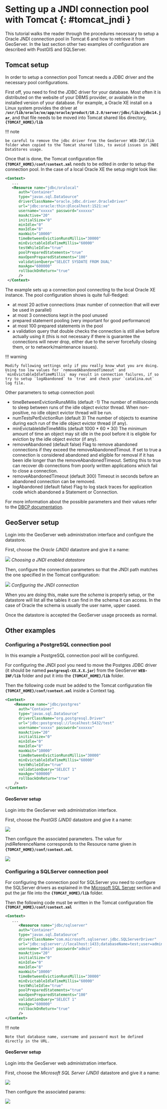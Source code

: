 # Setting up a JNDI connection pool with Tomcat {: #tomcat_jndi }

This tutorial walks the reader through the procedures necessary to setup a Oracle JNDI connection pool in Tomcat 6 and how to retrieve it from GeoServer. In the last section other two examples of configuration are described with PostGIS and SQLServer.

## Tomcat setup

In order to setup a connection pool Tomcat needs a JDBC driver and the necessary pool configurations.

First off, you need to find the JDBC driver for your database. Most often it is distributed on the website of your DBMS provider, or available in the installed version of your database. For example, a Oracle XE install on a Linux system provides the driver at **`/usr/lib/oracle/xe/app/oracle/product/10.2.0/server/jdbc/lib/ojdbc14.jar`**, and that file needs to be moved into Tomcat shared libs directory, **`{TOMCAT_HOME}/lib`**

!!! note

    be careful to remove the jdbc driver from the GeoServer WEB-INF/lib folder when copied to the Tomcat shared libs, to avoid issues in JNDI DataStores usage.

Once that is done, the Tomcat configuration file **`{TOMCAT_HOME}/conf/context.xml`** needs to be edited in order to setup the connection pool. In the case of a local Oracle XE the setup might look like:

``` xml
<Context>
   ...
   <Resource name="jdbc/oralocal"
      auth="Container"
      type="javax.sql.DataSource"
      driverClassName="oracle.jdbc.driver.OracleDriver"
      url="jdbc:oracle:thin:@localhost:1521:xe"
      username="xxxxx" password="xxxxxx"
      maxActive="20"
      initialSize="0"
      minIdle="0"
      maxIdle="8"
      maxWait="10000"
      timeBetweenEvictionRunsMillis="30000"
      minEvictableIdleTimeMillis="60000"
      testWhileIdle="true"
      poolPreparedStatements="true"
      maxOpenPreparedStatements="100"
      validationQuery="SELECT SYSDATE FROM DUAL"
      maxAge="600000"
      rollbackOnReturn="true"
      />
 </Context>
```

The example sets up a connection pool connecting to the local Oracle XE instance. The pool configuration shows is quite full-fledged:

-   at most 20 active connections (max number of connection that will ever be used in parallel)
-   at most 3 connections kept in the pool unused
-   prepared statement pooling (very important for good performance)
-   at most 100 prepared statements in the pool
-   a validation query that double checks the connection is still alive before actually using it (this is not necessary if there is guarantee the connections will never drop, either due to the server forcefully closing them, or to network/maintenance issues).

!!! warning

    Modify following settings only if you really know what you are doing. Using too low values for `removedAbandonedTimeout` and `minEvictableIdleTimeMillis` may result in connection failures, if so try to setup `logAbandoned` to `true` and check your `catalina.out` log file.

Other parameters to setup connection pool:

-   timeBetweenEvictionRunsMillis (default -1) The number of milliseconds to sleep between runs of the idle object evictor thread. When non-positive, no idle object evictor thread will be run.
-   numTestsPerEvictionRun (default 3) The number of objects to examine during each run of the idle object evictor thread (if any).
-   minEvictableIdleTimeMillis (default 1000 * 60 * 30) The minimum amount of time an object may sit idle in the pool before it is eligible for eviction by the idle object evictor (if any).
-   removeAbandoned (default false) Flag to remove abandoned connections if they exceed the removeAbandonedTimout. If set to true a connection is considered abandoned and eligible for removal if it has been idle longer than the removeAbandonedTimeout. Setting this to true can recover db connections from poorly written applications which fail to close a connection.
-   removeAbandonedTimeout (default 300) Timeout in seconds before an abandoned connection can be removed.
-   logAbandoned (default false) Flag to log stack traces for application code which abandoned a Statement or Connection.

For more information about the possible parameters and their values refer to the [DBCP documentation](http://commons.apache.org/dbcp/configuration.html).

## GeoServer setup

Login into the GeoServer web administration interface and configure the datastore.

First, choose the *Oracle (JNDI)* datastore and give it a name:

![](oracle_start.png)
*Choosing a JNDI enabled datastore*

Then, configure the connection parameters so that the JNDI path matches the one specified in the Tomcat configuration:

![](oracle_conf.png)
*Configuring the JNDI connection*

When you are doing this, make sure the *schema* is properly setup, or the datastore will list all the tables it can find in the schema it can access. In the case of Oracle the schema is usually the user name, upper cased.

Once the datastore is accepted the GeoServer usage proceeds as normal.

## Other examples

### Configuring a PostgreSQL connection pool

In this example a PostgreSQL connection pool will be configured.

For configuring the JNDI pool you need to move the Postgres JDBC driver (it should be named **`postgresql-XX.X.X.jar`**) from the GeoServer **`WEB-INF/lib`** folder and put it into the **`{TOMCAT_HOME}/lib`** folder.

Then the following code must be added to the Tomcat configuration file **`{TOMCAT_HOME}/conf/context.xml`** inside a Context tag.

``` xml
<Context>
    <Resource name="jdbc/postgres"
      auth="Container"
      type="javax.sql.DataSource"
      driverClassName="org.postgresql.Driver"
      url="jdbc:postgresql://localhost:5432/test"
      username="xxxxx" password="xxxxxx"
      maxActive="20"
      initialSize="0"
      minIdle="0"
      maxIdle="8"
      maxWait="10000"
      timeBetweenEvictionRunsMillis="30000"
      minEvictableIdleTimeMillis="60000"
      testWhileIdle="true"
      validationQuery="SELECT 1"
      maxAge="600000"
      rollbackOnReturn="true"
    />
</Context>
```

#### GeoServer setup

Login into the GeoServer web administration interface.

First, choose the *PostGIS (JNDI)* datastore and give it a name:

![](postgis_start.png)

Then configure the associated parameters. The value for jndiReferenceName corresponds to the Resource name given in **`{TOMCAT_HOME}/conf/context.xml`**.

![](postgis_conf.png)

### Configuring a SQLServer connection pool

For configuring the connection pool for SQLServer you need to configure the SQLServer drivers as explained in the [Microsoft SQL Server](../../data/database/sqlserver.md) section and put the jar file into the **`{TOMCAT_HOME}/lib`** folder.

Then the following code must be written in the Tomcat configuration file **`{TOMCAT_HOME}/conf/context.xml`**

``` xml
<Context>
   ...
      <Resource name="jdbc/sqlserver"
      auth="Container"
      type="javax.sql.DataSource"
      driverClassName="com.microsoft.sqlserver.jdbc.SQLServerDriver"
      url="jdbc:sqlserver://localhost:1433;databaseName=test;user=admin;password=admin;"
      username="admin" password="admin"
      maxActive="20"
      initialSize="0"
      minIdle="0"
      maxIdle="8"
      maxWait="10000"
      timeBetweenEvictionRunsMillis="30000"
      minEvictableIdleTimeMillis="60000"
      testWhileIdle="true"
      poolPreparedStatements="true"
      maxOpenPreparedStatements="100"
      validationQuery="SELECT 1"
      maxAge="600000"
      rollbackOnReturn="true"
      />
</Context>
```

!!! note

    Note that database name, username and password must be defined directly in the URL.

#### GeoServer setup

Login into the GeoServer web administration interface.

First, choose the *Microsoft SQL Server (JNDI)* datastore and give it a name:

![](sqlserver_start.png)

Then configure the associated params:

![](sqlserver_conf.png)
